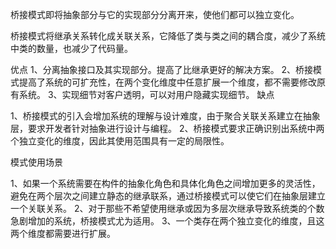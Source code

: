 桥接模式即将抽象部分与它的实现部分分离开来，使他们都可以独立变化。

桥接模式将继承关系转化成关联关系，它降低了类与类之间的耦合度，减少了系统中类的数量，也减少了代码量。

优点
1、分离抽象接口及其实现部分。提高了比继承更好的解决方案。
2、桥接模式提高了系统的可扩充性，在两个变化维度中任意扩展一个维度，都不需要修改原有系统。
3、实现细节对客户透明，可以对用户隐藏实现细节。
缺点
    
1、桥接模式的引入会增加系统的理解与设计难度，由于聚合关联关系建立在抽象层，要求开发者针对抽象进行设计与编程。
2、桥接模式要求正确识别出系统中两个独立变化的维度，因此其使用范围具有一定的局限性。

模式使用场景
    
1、如果一个系统需要在构件的抽象化角色和具体化角色之间增加更多的灵活性，避免在两个层次之间建立静态的继承联系，通过桥接模式可以使它们在抽象层建立一个关联关系。
2、对于那些不希望使用继承或因为多层次继承导致系统类的个数急剧增加的系统，桥接模式尤为适用。
3、一个类存在两个独立变化的维度，且这两个维度都需要进行扩展。